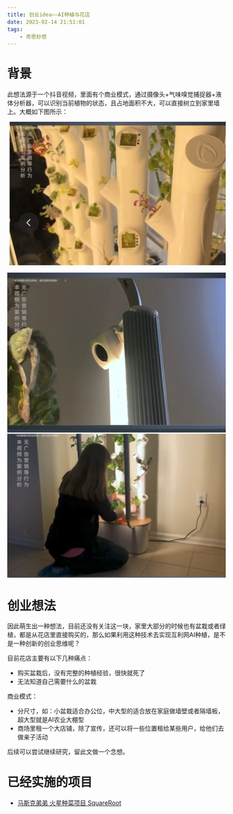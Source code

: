 ```yaml
---
title: 创业idea——AI种植与花店
date: 2023-02-14 21:51:01
tags:
    - 奇思妙想
---
```


# 背景

此想法源于一个抖音视频，里面有个商业模式，通过摄像头+气味嗅觉捕捉器+液体分析器，可以识别当前植物的状态，且占地面积不大，可以直接树立到家里墙上。大概如下图所示：

![](/assets/img/idea-20230214-3.png)
<!-- more -->
![](/assets/img/idea-20230214-1.png)
![](/assets/img/idea-20230214-2.png)


# 创业想法
因此萌生出一种想法，目前还没有关注这一块，家里大部分的时候也有盆栽或者绿植，都是从花店里直接购买的，那么如果利用这种技术去实现互利网AI种植，是不是一种创新的创业思维呢？

目前花店主要有以下几种痛点：

- 购买盆栽后，没有完整的种植经验，很快就死了
- 无法知道自己需要什么的盆栽


商业模式：

- 分尺寸，如：小盆栽适合办公位，中大型的适合放在家庭做墙壁或者隔墙板，超大型就是AI农业大棚型
- 商场里租一个大店铺，除了宣传，还可以将一些位置租给某些用户，给他们去做亲子活动

后续可以尝试继续研究，留此文做一个念想。

# 已经实施的项目

- [马斯克弟弟 火星种菜项目 SquareRoot](https://www.squarerootsgrow.com/about)